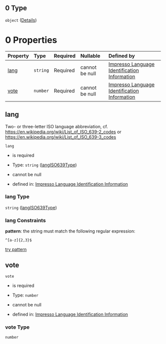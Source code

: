 ## 0 Type

`object` ([Details](language_identification-properties-votes-items-0.md))

# 0 Properties

| Property      | Type     | Required | Nullable       | Defined by                                                                                                                                                                                                                                                                             |
| :------------ | :------- | :------- | :------------- | :------------------------------------------------------------------------------------------------------------------------------------------------------------------------------------------------------------------------------------------------------------------------------------- |
| [lang](#lang) | `string` | Required | cannot be null | [Impresso Language Identification Information](language_identification-properties-votes-items-0-properties-langiso639type.md "https://impresso.github.io/impresso-schemas/json/language_identification/language_identification.schema.json#/properties/votes/items/0/properties/lang") |
| [vote](#vote) | `number` | Required | cannot be null | [Impresso Language Identification Information](language_identification-properties-votes-items-0-properties-vote.md "https://impresso.github.io/impresso-schemas/json/language_identification/language_identification.schema.json#/properties/votes/items/0/properties/vote")           |

## lang

Two- or three-letter ISO language abbreviation, cf. <https://en.wikipedia.org/wiki/List_of_ISO_639-2_codes> or <https://en.wikipedia.org/wiki/List_of_ISO_639-3_codes>

`lang`

*   is required

*   Type: `string` ([langISO639Type](language_identification-properties-votes-items-0-properties-langiso639type.md))

*   cannot be null

*   defined in: [Impresso Language Identification Information](language_identification-properties-votes-items-0-properties-langiso639type.md "https://impresso.github.io/impresso-schemas/json/language_identification/language_identification.schema.json#/properties/votes/items/0/properties/lang")

### lang Type

`string` ([langISO639Type](language_identification-properties-votes-items-0-properties-langiso639type.md))

### lang Constraints

**pattern**: the string must match the following regular expression:&#x20;

```regexp
^[a-z]{2,3}$
```

[try pattern](https://regexr.com/?expression=%5E%5Ba-z%5D%7B2%2C3%7D%24 "try regular expression with regexr.com")

## vote



`vote`

*   is required

*   Type: `number`

*   cannot be null

*   defined in: [Impresso Language Identification Information](language_identification-properties-votes-items-0-properties-vote.md "https://impresso.github.io/impresso-schemas/json/language_identification/language_identification.schema.json#/properties/votes/items/0/properties/vote")

### vote Type

`number`
